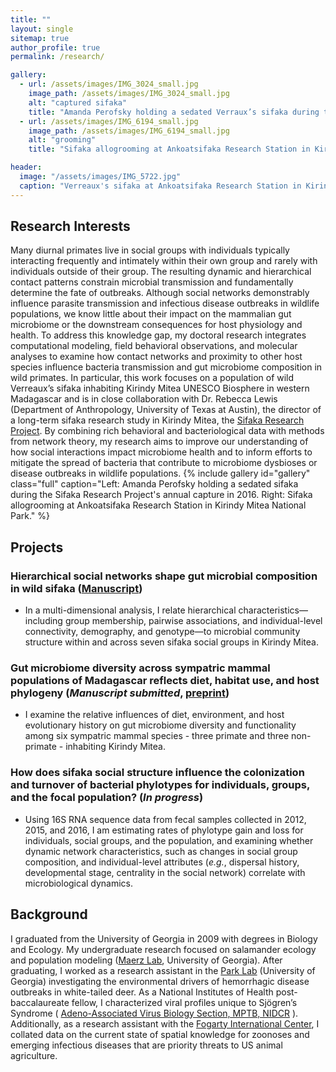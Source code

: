 ```yaml
---
title: ""
layout: single
sitemap: true
author_profile: true
permalink: /research/

gallery:
  - url: /assets/images/IMG_3024_small.jpg
    image_path: /assets/images/IMG_3024_small.jpg
    alt: "captured sifaka"
    title: "Amanda Perofsky holding a sedated Verraux’s sifaka during the Sifaka Research Project's annual capture in 2016. The Sifaka Research Project at Ankoatsifaka Research Station captures animals periodically to mark them with collars, to monitor health, and to collect genetic material."
  - url: /assets/images/IMG_6194_small.jpg
    image_path: /assets/images/IMG_6194_small.jpg
    alt: "grooming"
    title: "Sifaka allogrooming at Ankoatsifaka Research Station in Kirindy Mitea National Park. Sifaka regularly groom one another with their toothcombs and tongues to remove ectoparasites. Photo credit: Amanda Perofsky"

header:
  image: "/assets/images/IMG_5722.jpg"
  caption: "Verreaux's sifaka at Ankoatsifaka Research Station in Kirindy Mitea National Park, Madagascar. Credit: Amanda Perofsky"
---
```

## Research Interests

Many diurnal primates live in social groups with individuals typically interacting frequently and intimately within their own group and rarely with individuals outside of their group. The resulting dynamic and hierarchical contact patterns constrain microbial transmission and fundamentally determine the fate of outbreaks. Although social networks demonstrably influence parasite transmission and infectious disease outbreaks in wildlife populations, we know little about their impact on the mammalian gut microbiome or the downstream consequences for host physiology and health. To address this knowledge gap, my doctoral research integrates computational modeling, field behavioral observations, and molecular analyses to examine how contact networks and proximity to other host species influence bacteria transmission and gut microbiome composition in wild primates. In particular, this work focuses on a population of wild Verreaux’s sifaka inhabiting Kirindy Mitea UNESCO Biosphere in western Madagascar and is in close collaboration with Dr. Rebecca Lewis (Department of Anthropology, University of Texas at Austin), the director of a long-term sifaka research study in Kirindy Mitea, the [Sifaka Research Project](http://labs.la.utexas.edu/ankoatsifaka/sifaka-research-project/). By combining rich behavioral and bacteriological data with methods from network theory, my research aims to improve our understanding of how social interactions impact microbiome health and to inform efforts to mitigate the spread of bacteria that contribute to microbiome dysbioses or disease outbreaks in wildlife populations.
{% include gallery id="gallery" class="full" caption="Left: Amanda Perofsky holding a sedated sifaka during the Sifaka Research Project's annual capture in 2016. Right: Sifaka allogrooming at Ankoatsifaka Research Station in Kirindy Mitea National Park." %}

## Projects

### Hierarchical social networks shape gut microbial composition in wild sifaka ([Manuscript](http://rspb.royalsocietypublishing.org/content/284/1868/20172274))
- In a multi-dimensional analysis, I relate hierarchical characteristics—including group membership, pairwise associations, and individual-level connectivity, demography, and genotype—to microbial community structure within and across seven sifaka social groups in Kirindy Mitea. 

### Gut microbiome diversity across sympatric mammal populations of Madagascar reflects diet, habitat use, and host phylogeny (_Manuscript submitted_, [preprint](https://doi.org/10.1101/293282))
- I examine the relative influences of diet, environment, and host evolutionary history on gut microbiome diversity and functionality among six sympatric mammal species - three primate and three non-primate - inhabiting Kirindy Mitea.

### How does sifaka social structure influence the colonization and turnover of bacterial phylotypes for individuals, groups, and the focal population? (_In progress_)
- Using 16S RNA sequence data from fecal samples collected in 2012, 2015, and 2016, I am estimating rates of phylotype gain and loss for individuals, social groups, and the population, and examining whether dynamic network characteristics, such as changes in social group composition, and individual-level attributes (_e.g._, dispersal history, developmental stage, centrality in the social network) correlate with microbiological dynamics. 

## Background

I graduated from the University of Georgia in 2009 with degrees in Biology and Ecology. My undergraduate research focused on salamander ecology and population modeling ([Maerz Lab](http://jcmaerz.wixsite.com/maerzlab), University of Georgia). After graduating, I worked as a research assistant in the [Park Lab](http://parklab.ecology.uga.edu/) (University of Georgia) investigating the environmental drivers of hemorrhagic disease outbreaks in white-tailed deer. As a National Institutes of Health post-baccalaureate fellow, I characterized viral profiles unique to Sjögren’s Syndrome ( [Adeno-Associated Virus Biology Section, MPTB, NIDCR](https://www.nidcr.nih.gov/research/NIDCRLaboratories/MolecularPhysiology/Adeno-AssociatedVirus.htm) ). Additionally, as a research assistant with the [Fogarty International Center](https://www.fic.nih.gov/about/staff/pages/epidemiology-population.aspx), I collated data on the current state of spatial knowledge for zoonoses and emerging infectious diseases that are priority threats to US animal agriculture.
